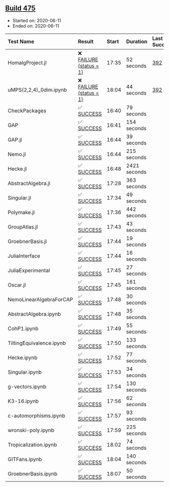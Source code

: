 ## [Build 475](https://oscarci.mathematik.uni-kl.de/job/oscar-julia-1.4/475/)

* Started on: 2020-06-11
* Ended on: 2020-06-11

| Test Name    | Result | Start | Duration | Last Success | First Failure |
|:-------------|:-------|:------|:---------|:-------------|:--------------|
| HomalgProject.jl | ❌ [FAILURE (status = 1)](https://oscarci.mathematik.uni-kl.de/job/oscar-julia-1.4/475/artifact/logs/build-475/HomalgProject.jl.log) | 17:35 | 52 seconds | [392](https://oscarci.mathematik.uni-kl.de/job/oscar-julia-1.4/392/) | [393](https://oscarci.mathematik.uni-kl.de/job/oscar-julia-1.4/393/) |
| uMPS(2,2,4)_0dim.ipynb | ❌ [FAILURE (status = 1)](https://oscarci.mathematik.uni-kl.de/job/oscar-julia-1.4/475/artifact/logs/build-475/uMPS-2-2-4-_0dim.ipynb.log) | 18:04 | 44 seconds | [392](https://oscarci.mathematik.uni-kl.de/job/oscar-julia-1.4/392/) | [393](https://oscarci.mathematik.uni-kl.de/job/oscar-julia-1.4/393/) |
| CheckPackages | ✅ [SUCCESS](https://oscarci.mathematik.uni-kl.de/job/oscar-julia-1.4/475/artifact/logs/build-475/CheckPackages.log) | 16:40 | 79 seconds |  |  |
| GAP | ✅ [SUCCESS](https://oscarci.mathematik.uni-kl.de/job/oscar-julia-1.4/475/artifact/logs/build-475/GAP.log) | 16:41 | 154 seconds |  |  |
| GAP.jl | ✅ [SUCCESS](https://oscarci.mathematik.uni-kl.de/job/oscar-julia-1.4/475/artifact/logs/build-475/GAP.jl.log) | 16:44 | 39 seconds |  |  |
| Nemo.jl | ✅ [SUCCESS](https://oscarci.mathematik.uni-kl.de/job/oscar-julia-1.4/475/artifact/logs/build-475/Nemo.jl.log) | 16:44 | 215 seconds |  |  |
| Hecke.jl | ✅ [SUCCESS](https://oscarci.mathematik.uni-kl.de/job/oscar-julia-1.4/475/artifact/logs/build-475/Hecke.jl.log) | 16:48 | 2421 seconds |  |  |
| AbstractAlgebra.jl | ✅ [SUCCESS](https://oscarci.mathematik.uni-kl.de/job/oscar-julia-1.4/475/artifact/logs/build-475/AbstractAlgebra.jl.log) | 17:28 | 363 seconds |  |  |
| Singular.jl | ✅ [SUCCESS](https://oscarci.mathematik.uni-kl.de/job/oscar-julia-1.4/475/artifact/logs/build-475/Singular.jl.log) | 17:34 | 49 seconds |  |  |
| Polymake.jl | ✅ [SUCCESS](https://oscarci.mathematik.uni-kl.de/job/oscar-julia-1.4/475/artifact/logs/build-475/Polymake.jl.log) | 17:36 | 442 seconds |  |  |
| GroupAtlas.jl | ✅ [SUCCESS](https://oscarci.mathematik.uni-kl.de/job/oscar-julia-1.4/475/artifact/logs/build-475/GroupAtlas.jl.log) | 17:43 | 43 seconds |  |  |
| GroebnerBasis.jl | ✅ [SUCCESS](https://oscarci.mathematik.uni-kl.de/job/oscar-julia-1.4/475/artifact/logs/build-475/GroebnerBasis.jl.log) | 17:44 | 19 seconds |  |  |
| JuliaInterface | ✅ [SUCCESS](https://oscarci.mathematik.uni-kl.de/job/oscar-julia-1.4/475/artifact/logs/build-475/JuliaInterface.log) | 17:44 | 16 seconds |  |  |
| JuliaExperimental | ✅ [SUCCESS](https://oscarci.mathematik.uni-kl.de/job/oscar-julia-1.4/475/artifact/logs/build-475/JuliaExperimental.log) | 17:45 | 27 seconds |  |  |
| Oscar.jl | ✅ [SUCCESS](https://oscarci.mathematik.uni-kl.de/job/oscar-julia-1.4/475/artifact/logs/build-475/Oscar.jl.log) | 17:45 | 161 seconds |  |  |
| NemoLinearAlgebraForCAP | ✅ [SUCCESS](https://oscarci.mathematik.uni-kl.de/job/oscar-julia-1.4/475/artifact/logs/build-475/NemoLinearAlgebraForCAP.log) | 17:48 | 30 seconds |  |  |
| AbstractAlgebra.ipynb | ✅ [SUCCESS](https://oscarci.mathematik.uni-kl.de/job/oscar-julia-1.4/475/artifact/logs/build-475/AbstractAlgebra.ipynb.log) | 17:48 | 35 seconds |  |  |
| CohP1.ipynb | ✅ [SUCCESS](https://oscarci.mathematik.uni-kl.de/job/oscar-julia-1.4/475/artifact/logs/build-475/CohP1.ipynb.log) | 17:49 | 55 seconds |  |  |
| TiltingEquivalence.ipynb | ✅ [SUCCESS](https://oscarci.mathematik.uni-kl.de/job/oscar-julia-1.4/475/artifact/logs/build-475/TiltingEquivalence.ipynb.log) | 17:50 | 133 seconds |  |  |
| Hecke.ipynb | ✅ [SUCCESS](https://oscarci.mathematik.uni-kl.de/job/oscar-julia-1.4/475/artifact/logs/build-475/Hecke.ipynb.log) | 17:52 | 77 seconds |  |  |
| Singular.ipynb | ✅ [SUCCESS](https://oscarci.mathematik.uni-kl.de/job/oscar-julia-1.4/475/artifact/logs/build-475/Singular.ipynb.log) | 17:53 | 34 seconds |  |  |
| g-vectors.ipynb | ✅ [SUCCESS](https://oscarci.mathematik.uni-kl.de/job/oscar-julia-1.4/475/artifact/logs/build-475/g-vectors.ipynb.log) | 17:54 | 130 seconds |  |  |
| K3-16.ipynb | ✅ [SUCCESS](https://oscarci.mathematik.uni-kl.de/job/oscar-julia-1.4/475/artifact/logs/build-475/K3-16.ipynb.log) | 17:56 | 62 seconds |  |  |
| c-automorphisms.ipynb | ✅ [SUCCESS](https://oscarci.mathematik.uni-kl.de/job/oscar-julia-1.4/475/artifact/logs/build-475/c-automorphisms.ipynb.log) | 17:57 | 93 seconds |  |  |
| wronski-poly.ipynb | ✅ [SUCCESS](https://oscarci.mathematik.uni-kl.de/job/oscar-julia-1.4/475/artifact/logs/build-475/wronski-poly.ipynb.log) | 17:59 | 225 seconds |  |  |
| Tropicalization.ipynb | ✅ [SUCCESS](https://oscarci.mathematik.uni-kl.de/job/oscar-julia-1.4/475/artifact/logs/build-475/Tropicalization.ipynb.log) | 18:02 | 74 seconds |  |  |
| GITFans.ipynb | ✅ [SUCCESS](https://oscarci.mathematik.uni-kl.de/job/oscar-julia-1.4/475/artifact/logs/build-475/GITFans.ipynb.log) | 18:04 | 140 seconds |  |  |
| GroebnerBasis.ipynb | ✅ [SUCCESS](https://oscarci.mathematik.uni-kl.de/job/oscar-julia-1.4/475/artifact/logs/build-475/GroebnerBasis.ipynb.log) | 18:07 | 50 seconds |  |  |
